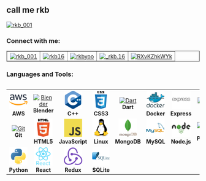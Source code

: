 <h2 align="left">call me rkb</h2>
<p align="left"> 
  <a href="https://twitter.com/rkb_001" target="blank">
    <img src="https://img.shields.io/twitter/follow/rkb_001?logo=twitter&style=for-the-badge" alt="rkb_001" />
  </a> 
</p>
<h3 align="left">Connect with me:</h3>

<table border="1" cellspacing="10" cellpadding="10">
  <tr>
    <td>
      <a href="https://twitter.com/rkb_001" target="_blank">
        <img align="center" src="https://raw.githubusercontent.com/rahuldkjain/github-profile-readme-generator/master/src/images/icons/Social/twitter.svg" alt="rkb_001" height="25" width="35" />
      </a>
    </td>
    <td>
      <a href="https://linkedin.com/in/rkb16" target="_blank">
        <img align="center" src="https://raw.githubusercontent.com/rahuldkjain/github-profile-readme-generator/master/src/images/icons/Social/linked-in-alt.svg" alt="rkb16" height="25" width="35"/>
      </a>
    </td>
    <td>
      <a href="https://kaggle.com/rkbyoo" target="_blank">
        <img align="center" src="https://raw.githubusercontent.com/rahuldkjain/github-profile-readme-generator/master/src/images/icons/Social/kaggle.svg" alt="rkbyoo" height="25" width="35"/>
      </a>
    </td>
    <td>
      <a href="https://instagram.com/_rkb.16" target="_blank">
        <img align="center" src="https://raw.githubusercontent.com/rahuldkjain/github-profile-readme-generator/master/src/images/icons/Social/instagram.svg" alt="_rkb.16" height="25" width="35"/>
      </a>
    </td>
    <td>
      <a href="https://discord.gg/RXvKZhkWYk" target="_blank">
        <img align="center" src="https://raw.githubusercontent.com/rahuldkjain/github-profile-readme-generator/master/src/images/icons/Social/discord.svg" alt="RXvKZhkWYk" height="25" width="35"/>
      </a>
    </td>
  </tr>
</table>
<h3 align="left">Languages and Tools:</h3>
<table align="left">
  <tr>
    <td align="center" width="96">
      <a href="https://aws.amazon.com" target="_blank">
        <img src="https://raw.githubusercontent.com/devicons/devicon/master/icons/amazonwebservices/amazonwebservices-original-wordmark.svg" alt="AWS" width="48" height="48"/>
      </a><br><b>AWS</b>
    </td>
    <td align="center" width="96">
      <a href="https://www.blender.org/" target="_blank">
        <img src="https://download.blender.org/branding/community/blender_community_badge_white.svg" alt="Blender" width="48" height="48"/>
      </a><br><b>Blender</b>
    </td>
    <td align="center" width="96">
      <a href="https://www.w3schools.com/cpp/" target="_blank">
        <img src="https://raw.githubusercontent.com/devicons/devicon/master/icons/cplusplus/cplusplus-original.svg" alt="C++" width="48" height="48"/>
      </a><br><b>C++</b>
    </td>
    <td align="center" width="96">
      <a href="https://www.w3schools.com/css/" target="_blank">
        <img src="https://raw.githubusercontent.com/devicons/devicon/master/icons/css3/css3-original-wordmark.svg" alt="CSS3" width="48" height="48"/>
      </a><br><b>CSS3</b>
    </td>
    <td align="center" width="96">
      <a href="https://dart.dev" target="_blank">
        <img src="https://www.vectorlogo.zone/logos/dartlang/dartlang-icon.svg" alt="Dart" width="48" height="48"/>
      </a><br><b>Dart</b>
    </td>
    <td align="center" width="96">
      <a href="https://www.docker.com/" target="_blank">
        <img src="https://raw.githubusercontent.com/devicons/devicon/master/icons/docker/docker-original-wordmark.svg" alt="Docker" width="48" height="48"/>
      </a><br><b>Docker</b>
    </td>
    <td align="center" width="96">
      <a href="https://expressjs.com" target="_blank">
        <img src="https://raw.githubusercontent.com/devicons/devicon/master/icons/express/express-original-wordmark.svg" alt="Express" width="48" height="48"/>
      </a><br><b>Express</b>
    </td>
    <td align="center" width="96">
      <a href="https://www.figma.com/" target="_blank">
        <img src="https://www.vectorlogo.zone/logos/figma/figma-icon.svg" alt="Figma" width="48" height="48"/>
      </a><br><b>Figma</b>
    </td>
    <td align="center" width="96">
      <a href="https://flutter.dev" target="_blank">
        <img src="https://www.vectorlogo.zone/logos/flutterio/flutterio-icon.svg" alt="Flutter" width="48" height="48"/>
      </a><br><b>Flutter</b>
    </td>
    <td align="center" width="96">
      <a href="https://cloud.google.com" target="_blank">
        <img src="https://www.vectorlogo.zone/logos/google_cloud/google_cloud-icon.svg" alt="GCP" width="48" height="48"/>
      </a><br><b>GCP</b>
    </td>
  </tr>
  <tr>
    <td align="center" width="96">
      <a href="https://git-scm.com/" target="_blank">
        <img src="https://www.vectorlogo.zone/logos/git-scm/git-scm-icon.svg" alt="Git" width="48" height="48"/>
      </a><br><b>Git</b>
    </td>
    <td align="center" width="96">
      <a href="https://www.w3.org/html/" target="_blank">
        <img src="https://raw.githubusercontent.com/devicons/devicon/master/icons/html5/html5-original-wordmark.svg" alt="HTML5" width="48" height="48"/>
      </a><br><b>HTML5</b>
    </td>
    <td align="center" width="96">
      <a href="https://developer.mozilla.org/en-US/docs/Web/JavaScript" target="_blank">
        <img src="https://raw.githubusercontent.com/devicons/devicon/master/icons/javascript/javascript-original.svg" alt="JavaScript" width="48" height="48"/>
      </a><br><b>JavaScript</b>
    </td>
    <td align="center" width="96">
      <a href="https://www.linux.org/" target="_blank">
        <img src="https://raw.githubusercontent.com/devicons/devicon/master/icons/linux/linux-original.svg" alt="Linux" width="48" height="48"/>
      </a><br><b>Linux</b>
    </td>
    <td align="center" width="96">
      <a href="https://www.mongodb.com/" target="_blank">
        <img src="https://raw.githubusercontent.com/devicons/devicon/master/icons/mongodb/mongodb-original-wordmark.svg" alt="MongoDB" width="48" height="48"/>
      </a><br><b>MongoDB</b>
    </td>
    <td align="center" width="96">
      <a href="https://www.mysql.com/" target="_blank">
        <img src="https://raw.githubusercontent.com/devicons/devicon/master/icons/mysql/mysql-original-wordmark.svg" alt="MySQL" width="48" height="48"/>
      </a><br><b>MySQL</b>
    </td>
    <td align="center" width="96">
      <a href="https://nodejs.org" target="_blank">
        <img src="https://raw.githubusercontent.com/devicons/devicon/master/icons/nodejs/nodejs-original-wordmark.svg" alt="Node.js" width="48" height="48"/>
      </a><br><b>Node.js</b>
    </td>
    <td align="center" width="96">
      <a href="https://postman.com" target="_blank">
        <img src="https://www.vectorlogo.zone/logos/getpostman/getpostman-icon.svg" alt="Postman" width="48" height="48"/>
      </a><br><b>Postman</b>
    </td>
      <td align="center" width="96">
      <a href="https://www.typescriptlang.org/" target="_blank">
        <img src="https://raw.githubusercontent.com/devicons/devicon/master/icons/typescript/typescript-original.svg" alt="TypeScript" width="48" height="48"/>
      </a><br><b>TypeScript</b>
    </td>
      <td align="center" width="96">
      <a href="https://tailwindcss.com" target="_blank">
        <img src="https://www.vectorlogo.zone/logos/tailwindcss/tailwindcss-icon.svg" alt="TailwindCSS" width="48" height="48"/>
      </a><br><b>TailwindCSS</b>
    </td>
  </tr>
  <tr>
    <td align="center" width="96">
      <a href="https://www.python.org" target="_blank">
        <img src="https://raw.githubusercontent.com/devicons/devicon/master/icons/python/python-original.svg" alt="Python" width="48" height="48"/>
      </a><br><b>Python</b>
    </td>
    <td align="center" width="96">
      <a href="https://reactjs.org/" target="_blank">
        <img src="https://raw.githubusercontent.com/devicons/devicon/master/icons/react/react-original-wordmark.svg" alt="React" width="48" height="48"/>
      </a><br><b>React</b>
    </td>
    <td align="center" width="96">
      <a href="https://redux.js.org" target="_blank">
        <img src="https://raw.githubusercontent.com/devicons/devicon/master/icons/redux/redux-original.svg" alt="Redux" width="48" height="48"/>
      </a><br><b>Redux</b>
    </td>
    <td align="center" width="96">
      <a href="https://www.sqlite.org" target="_blank">
        <img src="https://raw.githubusercontent.com/devicons/devicon/master/icons/sqlite/sqlite-original-wordmark.svg" alt="SQLite" width="48" height="48"/>
      </a><br><b>SQLite</b>
    </td>
  </tr>
</table>
